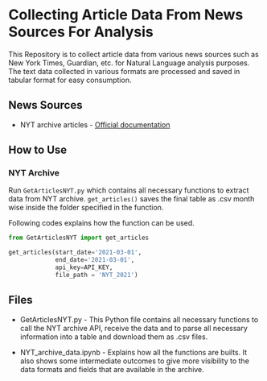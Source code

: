 # Collecting Article Data From News Sources For Analysis

This Repository is to collect article data from various news sources such as New York Times, Guardian, etc. for Natural Language analysis purposes. The text data collected in various formats are processed and saved in tabular format for easy consumption.

## News Sources

* NYT archive articles - [Official documentation](https://developer.nytimes.com/docs/archive-product/1/overview)


## How to Use

### NYT Archive

Run `GetArticlesNYT.py` which contains all necessary functions to extract data from NYT archive. `get_articles()` saves the final table as .csv month wise inside the folder specified in the function.

Following codes explains how the function can be used.

```python
from GetArticlesNYT import get_articles

get_articles(start_date='2021-03-01',
             end_date='2021-03-01',
             api_key=API_KEY,
             file_path = 'NYT_2021')

```


## Files

* GetArticlesNYT.py - This Python file contains all necessary functions to call the NYT archive API, receive the data and to parse all necessary information into a table and download them as .csv files.

* NYT_archive_data.ipynb - Explains how all the functions are builts. It also shows some intermediate outcomes to give more visibility to the data formats and fields that are available in the archive.



